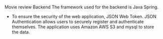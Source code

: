 Movie review Backend 
The framework used for the backend is Java Spring.
- To ensure the security of the web application, JSON Web Token. JSON
Authentication allows users to securely register and authenticate themselves. 
The application uses Amazon AWS S3 and mysql to store the data.
